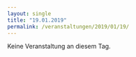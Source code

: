 ```yaml
---
layout: single
title: "19.01.2019"
permalink: /veranstaltungen/2019/01/19/
---
```


Keine Veranstaltung an diesem Tag.
